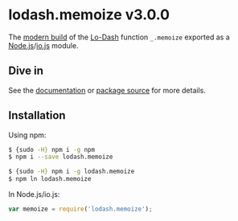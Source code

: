 # lodash.memoize v3.0.0

The [modern build](https://github.com/lodash/lodash/wiki/Build-Differences) of the [Lo-Dash](https://lodash.com/) function `_.memoize` exported as a [Node.js](http://nodejs.org/)/[io.js](https://iojs.org/) module.

## Dive in

See the [documentation](https://lodash.com/docs#memoize) or [package source](https://github.com/lodash/lodash/blob/3.0.0-npm-packages/lodash.memoize/index.js) for more details.

## Installation

Using npm:

```bash
$ {sudo -H} npm i -g npm
$ npm i --save lodash.memoize

$ {sudo -H} npm i -g lodash.memoize
$ npm ln lodash.memoize
```

In Node.js/io.js:

```js
var memoize = require('lodash.memoize');
```
